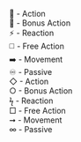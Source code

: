 🔷 - Action  
🔵 - Bonus Action  
⚡ - Reaction  
◻️ - Free Action  
➡️ - Movement  
♾️ - Passive  
◇ - Action  
○ - Bonus Action  
ϟ - Reaction  
□ - Free Action  
➞ - Movement  
∞ - Passive  
